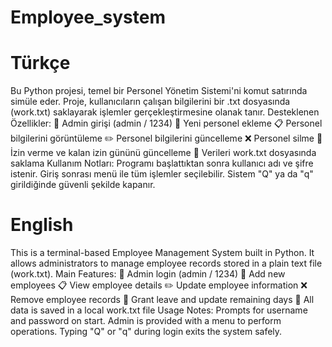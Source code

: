 # Employee_system
# Türkçe
Bu Python projesi, temel bir Personel Yönetim Sistemi'ni komut satırında simüle eder. Proje, kullanıcıların çalışan bilgilerini bir .txt dosyasında (work.txt) saklayarak işlemler gerçekleştirmesine olanak tanır.
Desteklenen Özellikler:
    🔐 Admin girişi (admin / 1234)
    👤 Yeni personel ekleme
    📋 Personel bilgilerini görüntüleme
    ✏️ Personel bilgilerini güncelleme
    ❌ Personel silme
    📆 İzin verme ve kalan izin gününü güncelleme
    💾 Verileri work.txt dosyasında saklama
Kullanım Notları:
    Programı başlattıktan sonra kullanıcı adı ve şifre istenir.
    Giriş sonrası menü ile tüm işlemler seçilebilir.
    Sistem "Q" ya da "q" girildiğinde güvenli şekilde kapanır.
    
# English
This is a terminal-based Employee Management System built in Python. It allows administrators to manage employee records stored in a plain text file (work.txt).
Main Features:
    🔐 Admin login (admin / 1234)
    👤 Add new employees
    📋 View employee details
    ✏️ Update employee information
    ❌ Remove employee records
    📆 Grant leave and update remaining days
    💾 All data is saved in a local work.txt file
Usage Notes:
    Prompts for username and password on start.
    Admin is provided with a menu to perform operations.
    Typing "Q" or "q" during login exits the system safely.
